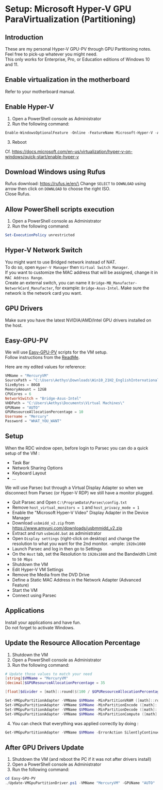 # Setup: Microsoft Hyper-V GPU ParaVirtualization (Partitioning)

## Introduction

These are my personal Hyper-V GPU-PV through GPU Partitioning notes. Feel free to pick-up whatever you might need.\
This only works for Enterprise, Pro, or Education editions of Windows 10 and 11.

## Enable virtualization in the motherboard

Refer to your motherboard manual.

## Enable Hyper-V

1) Open a PowerShell console as Administrator
2) Run the following command:

```powershell
Enable-WindowsOptionalFeature -Online -FeatureName Microsoft-Hyper-V -All
```

3) Reboot

Cf. https://docs.microsoft.com/en-us/virtualization/hyper-v-on-windows/quick-start/enable-hyper-v

## Download Windows using Rufus

Rufus download: https://rufus.ie/en/\
Change `SELECT` to `DOWNLOAD` using arrow then click on `DOWNLOAD` to choose the right ISO.\
Close Rufus.

## Allow PowerShell scripts execution

1) Open a PowerShell console as Administrator
2) Run the following command:

```powershell
Set-ExecutionPolicy unrestricted
```

## Hyper-V Network Switch

You might want to use Bridged network instead of NAT.\
To do so, open `Hyper-V Manager` then `Virtual Switch Manager`.\
If you want to customize the MAC address that will be assigned, change it in `MAC Address Range`.\
Create an external switch, you can name it `Bridge-MB_Manufacter-NetworkCard_Manufacter`, for example: `Bridge-Asus-Intel`.
Make sure the network is the network card you want.

## GPU Drivers

Make sure you have the latest NVIDIA/AMD/Intel GPU drivers installed on the host.

## Easy-GPU-PV

We will use [Easy-GPU-PV](https://github.com/jamesstringerparsec/Easy-GPU-PV) scripts for the VM setup.\
Follow instructions from the [ReadMe](https://github.com/jamesstringerparsec/Easy-GPU-PV#instructions).

Here are my edited values for reference:

```powershell
VMName = "MercuryVM"
SourcePath = "C:\Users\Aethys\Downloads\Win10_21H2_EnglishInternational_x64.iso"
SizeBytes = 80GB
MemoryAmount = 12GB
CPUCores = 6
NetworkSwitch = "Bridge-Asus-Intel"
VHDPath = "C:\Users\Aethys\Documents\Virtual Machines\"
GPUName = "AUTO"
GPUResourceAllocationPercentage = 10
Username = "Mercury"
Password = "WHAT_YOU_WANT"
```

## Setup

When the RDC window open, before login to Parsec you can do a quick setup of the VM :

- Task Bar
- Network Sharing Options
- Keyboard Layout
- ...

We will use Parsec but through a Virtual Display Adapter so when we disconnect from Parsec (or Hyper-V RDP) we still have a monitor plugged.

- Quit Parsec and Open `C:\ProgramData\Parsec\config.txt`
- Remove `host_virtual_monitors = 1` and `host_privacy_mode = 1`
- Enable the "Microsoft Hyper-V Video" Display Adapter in the Device Manager
- Download `usbmidd_v2.zip` from https://www.amyuni.com/downloads/usbmmidd_v2.zip
- Extract and run `usbmidd.bat` as administrator
- Open `Display settings` (right-click on desktop) and change the resolution to what you want for the 2nd monitor. -ample: `1920x1080`
- Launch Parsec and log in then go to Settings
- On the `Host` tab, set the Resolution to `1920x1080` and the Bandwidth Limit to `50 Mbps`
- Shutdown the VM
- Edit Hyper-V VM Settings
- Remove the Media from the DVD Drive
- Define a Static MAC Address in the Network Adapter (Advanced Feature)
- Start the VM
- Connect using Parsec

## Applications

Install your applications and have fun.\
Do not forget to activate Windows.

## Update the Resource Allocation Percentage

1) Shutdown the VM
2) Open a PowerShell console as Administrator
3) Run the following command:

```powershell
# Update those values to match your need
[string]$VMName = "MercuryVM"
[decimal]$GPUResourceAllocationPercentage = 35

[float]$divider = [math]::round($(100 / $GPUResourceAllocationPercentage), 2)

Set-VMGpuPartitionAdapter -VMName $VMName -MinPartitionVRAM ([math]::round($(1000000000 / $divider))) -MaxPartitionVRAM ([math]::round($(1000000000 / $divider))) -OptimalPartitionVRAM ([math]::round($(1000000000 / $divider)))
Set-VMGpuPartitionAdapter -VMName $VMName -MinPartitionEncode ([math]::round($(18446744073709551615 / $divider))) -MaxPartitionEncode ([math]::round($(18446744073709551615 / $divider))) -OptimalPartitionEncode ([math]::round($(18446744073709551615 / $divider)))
Set-VMGpuPartitionAdapter -VMName $VMName -MinPartitionDecode ([math]::round($(1000000000 / $divider))) -MaxPartitionDecode ([math]::round($(1000000000 / $divider))) -OptimalPartitionDecode ([math]::round($(1000000000 / $divider)))
Set-VMGpuPartitionAdapter -VMName $VMName -MinPartitionCompute ([math]::round($(1000000000 / $divider))) -MaxPartitionCompute ([math]::round($(1000000000 / $divider))) -OptimalPartitionCompute ([math]::round($(1000000000 / $divider)))
```

4) You can check that everything was applied correctly by doing :

```powershell
Get-VMGpuPartitionAdapter -VMName $VMName -ErrorAction SilentlyContinue
```

## After GPU Drivers Update

1) Shutdown the VM (and reboot the PC if it was not after drivers install)
2) Open a PowerShell console as Administrator
3) Run the following command:

```powershell
cd Easy-GPU-PV
./Update-VMGpuPartitionDriver.ps1 -VMName "MercuryVM" -GPUName "AUTO"
```
